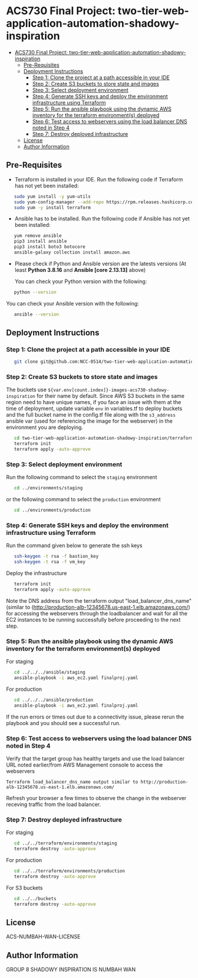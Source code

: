 # ACS730 Final Project: two-tier-web-application-automation-shadowy-inspiration

- [ACS730 Final Project: two-tier-web-application-automation-shadowy-inspiration](#acs730-final-project-two-tier-web-application-automation-shadowy-inspiration)
  - [Pre-Requisites](#pre-requisites)
  - [Deployment Instructions](#deployment-instructions)
    - [Step 1: Clone the project at a path accessible in your IDE](#step-1-clone-the-project-at-a-path-accessible-in-your-ide)
    - [Step 2: Create S3 buckets to store state and images](#step-2-create-s3-buckets-to-store-state-and-images)
    - [Step 3: Select deployment environment](#step-3-select-deployment-environment)
    - [Step 4: Generate SSH keys and deploy the environment infrastructure using Terraform](#step-4-generate-ssh-keys-and-deploy-the-environment-infrastructure-using-terraform)
    - [Step 5: Run the ansible playbook using the dynamic AWS inventory for the terraform environment(s) deployed](#step-5-run-the-ansible-playbook-using-the-dynamic-aws-inventory-for-the-terraform-environments-deployed)
    - [Step 6: Test access to webservers using the load balancer DNS noted in Step 4](#step-6-test-access-to-webservers-using-the-load-balancer-dns-noted-in-step-4)
    - [Step 7: Destroy deployed infrastructure](#step-7-destroy-deployed-infrastructure)
  - [License](#license)
  - [Author Information](#author-information)

## Pre-Requisites
- Terraform is installed in your IDE. Run the following code if Terraform has not yet been installed:
  
```bash
   sudo yum install -y yum-utils
   sudo yum-config-manager --add-repo https://rpm.releases.hashicorp.com/AmazonLinux/hashicorp.repo
   sudo yum -y install terraform
```

-  Ansible has to be installed. Run the following code if Ansible has not yet been installed:
  
```bash
   yum remove ansible
   pip3 install ansible
   pip3 install boto3 botocore
   ansible-galaxy collection install amazon.aws
```
 
- Please check if Python and Ansible version are the latests versions (At least **Python 3.8.16** and **Ansible [core 2.13.13]** above)
  
  You can check your Python version with the following:
  
```bash
   python --version
```

  You can check your Ansible version with the following:
  
```bash
   ansible --version
```


## Deployment Instructions

### Step 1: Clone the project at a path accessible in your IDE

```bash
   git clone git@github.com:NCC-0514/two-tier-web-application-automation-shadowy-inspiration.git
```

### Step 2: Create S3 buckets to store state and images

The buckets use `${var.env[count.index]}-images-acs730-shadowy-inspiration` for their name by default. Since AWS S3 buckets in the same region need to have unique names, if you face an issue with them at the time of deployment, update variable `env` in variables.tf to deploy buckets and the full bucket name in the config.tf file along with the `s3_address` ansible var (used for referencing the image for the webserver) in the environment you are deploying. 

```bash
   cd two-tier-web-application-automation-shadowy-inspiration/terraform/buckets
   terraform init
   terraform apply -auto-approve
```

### Step 3: Select deployment environment

Run the following command to select the `staging` environment

```bash 
   cd ../environments/staging
```  

or the following command to select the `production` environment

```bash
   cd ../environments/production
```

### Step 4: Generate SSH keys and deploy the environment infrastructure using Terraform

Run the command given below to generate the ssh keys

```bash 
   ssh-keygen -t rsa -f bastion_key
   ssh-keygen -t rsa -f vm_key
```
  
Deploy the infrastructure

```bash   
   terraform init
   terraform apply -auto-approve
```
  
Note the DNS address from the terraform output "load_balancer_dns_name" (similar to (http://production-alb-12345678.us-east-1.elb.amazonaws.com/) for accessing the webservers through the loadbalancer and wait for all the EC2 instances to be running successfully before proceeding to the next step.

### Step 5: Run the ansible playbook using the dynamic AWS inventory for the terraform environment(s) deployed 

For staging

```bash  
   cd ../../../ansible/staging
   ansible-playbook -i aws_ec2.yaml finalproj.yaml
```

For production

```bash  
   cd ../../../ansible/production
   ansible-playbook -i aws_ec2.yaml finalproj.yaml
```

If the run errors or times out due to a connectivity issue, please rerun the playbook and you should see a successful run.

### Step 6: Test access to webservers using the load balancer DNS noted in Step 4

Verify that the target group has healthy targets and use the load balancer URL noted earlier/from AWS Management console to access the webservers

```
Terraform load_balancer_dns_name output similar to http://production-alb-12345678.us-east-1.elb.amazonaws.com/
```

Refresh your browser a few times to observe the change in the webserver receving traffic from the load balancer.

### Step 7: Destroy deployed infrastructure

For staging

```bash
   cd ../../terraform/environments/staging
   terraform destroy -auto-approve
```

For production

```bash
   cd ../../terraform/environments/production
   terraform destroy -auto-approve
```

For S3 buckets
```bash  
   cd ../../buckets
   terraform destroy -auto-approve
```  

## License

ACS-NUMBAH-WAN-LICENSE

## Author Information

GROUP 8 SHADOWY INSPIRATION IS NUMBAH WAN
